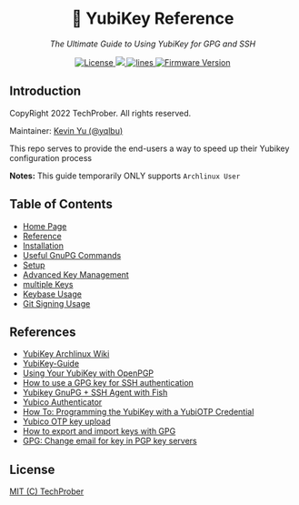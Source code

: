 <h1 align="center">🔐 YubiKey Reference</h1>
<p align="center">
    <em>The Ultimate Guide to Using YubiKey for GPG and SSH</em>
</p>

<p align="center">
    <a href="https://github.com/TechProber/yubikey-reference/blob/master/LICENSE">
      <img src="https://img.shields.io/github/license/TechProber/yubikey-reference?color=critical" alt="License"/>
    </a>
    <a href="https://hits.seeyoufarm.com">
      <img src="https://hits.seeyoufarm.com/api/count/incr/badge.svg?url=https%3A%2F%2Fgithub.com%2FTechProber%2Fyubikey-reference&count_bg=%235322B2&title_bg=%23555555&icon=&icon_color=%23E7E7E7&title=hits&edge_flat=false"/>
    </a>
    <a href="https://img.shields.io/tokei/lines/github/TechProber/yubikey-reference?color=orange">
      <img src="https://img.shields.io/tokei/lines/github/TechProber/yubikey-reference?color=orange" alt="lines">
    </a>
    <a href="https://www.yubico.com/blog/yubikey-firmware-update-yubikey-5-series-with-firmware-5-4/">
        <img src="https://img.shields.io/badge/yubikey--firmware-v5.4.3-brightgreen" alt="Firmware Version">
    </a>
</p>

## Introduction

CopyRight 2022 TechProber. All rights reserved.

Maintainer: [ Kevin Yu (@yqlbu) ](https://github.com/yqlbu)

This repo serves to provide the end-users a way to speed up their Yubikey configuration process

**Notes:** This guide temporarily ONLY supports `Archlinux User`

## Table of Contents

- [Home Page](https://github.com/TechProber/yubikey-reference)
- [Reference](#reference)
- [Installation](https://github.com/TechProber/yubikey-reference/blob/master/docs/installation.md)
- [Useful GnuPG Commands](https://github.com/TechProber/yubikey-reference/blob/master/docs/useful-gnupg-commands.md)
- [Setup](https://github.com/TechProber/yubikey-reference/blob/master/docs/setup.md)
- [Advanced Key Management](https://github.com/TechProber/yubikey-reference/blob/master/docs/advanced-key-management.md)
- [multiple Keys](https://github.com/TechProber/yubikey-reference/blob/master/docs/multitple-keys.md)
- [Keybase Usage](https://github.com/TechProber/yubikey-reference/blob/master/docs/keybase-usage.md)
- [Git Signing Usage](https://github.com/TechProber/yubikey-reference/blob/master/docs/git-signing-usage.md)

## References

- [YubiKey Archlinux Wiki](https://wiki.archlinux.org/title/YubiKey)
- [YubiKey-Guide](https://github.com/drduh/YubiKey-Guide)
- [Using Your YubiKey with OpenPGP](https://support.yubico.com/hc/en-us/articles/360013790259-Using-Your-YubiKey-with-OpenPGP)
- [How to use a GPG key for SSH authentication](https://www.linode.com/docs/guides/gpg-key-for-ssh-authentication/)
- [Yubikey GnuPG + SSH Agent with Fish](https://www.foxk.it/blog/gpg-ssh-agent-fish/)
- [Yubico Authenticator](https://www.yubico.com/products/yubico-authenticator/)
- [How To: Programming the YubiKey with a YubiOTP Credential](https://www.youtube.com/watch?v=nSDSqJiwono)
- [Yubico OTP key upload](https://upload.yubico.com/)
- [How to export and import keys with GPG](https://linuxhint.com/export-import-keys-with-gpg/)
- [GPG: Change email for key in PGP key servers](https://gist.github.com/lovejavaee/4b870ad7fbc735df5245bf996bbd9c11)

## License

[MIT (C) TechProber](https://github.com/TechProber/yubikey-reference/blob/master/LICENSE)
